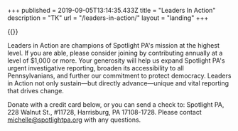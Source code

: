 +++
published = 2019-09-05T13:14:35.433Z
title = "Leaders In Action"
description = "TK"
url = "/leaders-in-action/"
layout = "landing"
+++


{{<picture class="alt" class="max-w-[240px] mr-[-102px]" src="/2022/12/01hs-hn2r-zez7-rm35.png" description="Leaders In Action logo">}} 

Leaders in Action are champions of Spotlight PA's mission at the highest level. If you are able, please consider joining by contributing annually at a level of $1,000 or more. Your generosity will help us expand Spotlight PA's urgent investigative reporting, broaden its accessibility to all Pennsylvanians, and further our commitment to protect democracy. Leaders in Action not only sustain—but directly advance—unique and vital reporting that drives change.

Donate with a credit card below, or you can send a check to: Spotlight PA, 228 Walnut St., #11728, Harrisburg, PA 17108-1728. Please contact michelle@spotlightpa.org with any questions.